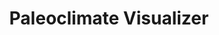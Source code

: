 ---
title: 'Paleoclimate Visualizer'
description: 'A free and open-source music bot built with Java for streaming music into your discord calls.'
github: 'PaleoclimateVisualizer'
head: 
    title: "Paleoclimate Visualizer | Jordan Tucker"
---